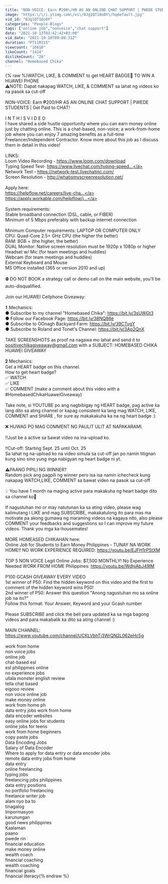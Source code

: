 ```yaml
---
title: "NON-VOICE: Earn ₱200\/HR AS AN ONLINE CHAT SUPPORT | PWEDE STUDENTS | Get Paid to CHAT!"
image: "https:\/\/i.ytimg.com\/vi\/8Jg1QT18o0Y\/hqdefault.jpg"
vid_id: "8Jg1QT18o0Y"
categories: "People-Blogs"
tags: ["online job","nonvoice","chat support"]
date: "2021-10-13T03:42:42+03:00"
vid_date: "2021-10-10T09:08:31Z"
duration: "PT11M31S"
viewcount: "16618"
likeCount: "1424"
dislikeCount: "20"
channel: "Homebased Chika"
---
```

{% raw %}WATCH, LIKE, &amp; COMMENT to get HEART BADGE💜 TO WIN A HUAWEI PHONE<br />⚠️NOTE: Dapat nakapag WATCH, LIKE, &amp; COMMENT sa lahat ng videos ko na pasok sa cut-off<br /><br />NON-VOICE: Earn ₱200/HR AS AN ONLINE CHAT SUPPORT | PWEDE STUDENTS | Get Paid to CHAT!<br /><br />I N   T H I S    V I D E O <br />I have shared a side hustle opportunity where you can earn money online just by chatting online. This is a chat-based, non-voice; a work-from-home job where you can enjoy 7 amazing benefits as a full-time Freelancer/Independent Contractor. Know more about this job as I discuss them in detail in this video!<br /><br />LINKS:<br />Loom Video Recording - <a rel="nofollow" target="blank" href="https://www.loom.com/download">https://www.loom.com/download</a><br />Typing Speed Test- <a rel="nofollow" target="blank" href="https://www.livechat.com/typing-speed...">https://www.livechat.com/typing-speed...</a> <br />Network Test - <a rel="nofollow" target="blank" href="https://network-test.livechatinc.com/">https://network-test.livechatinc.com/</a> <br />Screen Resolution - <a rel="nofollow" target="blank" href="http://whatismyscreenresolution.net/">http://whatismyscreenresolution.net/</a><br /><br />Apply here: <br /><a rel="nofollow" target="blank" href="https://helpflow.net/careers/live-cha...">https://helpflow.net/careers/live-cha...</a><br /><a rel="nofollow" target="blank" href="https://apply.workable.com/helpflow/j...">https://apply.workable.com/helpflow/j...</a><br /><br />System requirements:<br />Stable broadband connection (DSL, cable, or FIBER)<br />Minimum of 5 Mbps preferably with backup internet connection<br /><br />Minimum Computer requirements: LAPTOP OR COMPUTER ONLY<br />CPU: Quad-Core 2.5+ GHz CPU (the higher the better)<br />RAM: 8GB + (the higher, the better)<br />DUAL Monitor: Native screen resolution must be 1920p x 1080p or higher<br />Headset w/ Mic (for team meetings and huddles)<br />Webcam (for team meetings and huddles)<br />External Keyboard and Mouse<br />MS Office installed (365 or version 2010 and up)<br /><br />⛔ DO NOT BOOK a strategy call or demo call on the main website, you'll be auto-disqualified.<br /><br />Join our HUAWEI Cellphone Giveaway:<br /><br />𝟏 Mechanics: <br />                         ● Subscribe to my channel &quot;Homebased Chika&quot;: <a rel="nofollow" target="blank" href="https://bit.ly/3sUWGt3">https://bit.ly/3sUWGt3</a><br />                         ● Follow our Facebook Page: <a rel="nofollow" target="blank" href="https://bit.ly/38NQ86e">https://bit.ly/38NQ86e</a><br />                         ● Subscribe to OOnagh Backyard Farm: <a rel="nofollow" target="blank" href="https://bit.ly/39CTvgY">https://bit.ly/39CTvgY</a><br />                         ● Subscribe to Roland and Tonet's Channel: <a rel="nofollow" target="blank" href="https://bit.ly/3Ap2QnX">https://bit.ly/3Ap2QnX</a><br /><br />TAKE SCREENSHOTS as proof na nagawa mo lahat and send it to positivechikagiveaway@gmail.com with a SUBJECT: HOMEBASED CHIKA HUAWEI GIVEAWAY<br />                    <br />𝟐 Mechanics: <br />                        Get a HEART badge on this channel. <br />How to get heart badge?<br />✅ WATCH<br />✅ LIKE<br />✅ COMMENT (make a comment about this video with a #HomebasedChikaHuaweiGiveaway)<br /><br />Take note, si YOUTUBE po ang nagbibigay ng HEART badge, pag active ka lang dito sa ating channel or kapag consistent ka lang mag WATCH, LIKE, COMMENT and SHARE , for sure ay makakakuha ka na ng heart badge :)<br /><br />❌ HUWAG PO MAG COMMENT NG PAULIT ULIT AT NAPAKARAMI.<br /><br />‼️Just be a active sa bawat video na ina-upload ko.<br /><br />‼️Cut-off: Starting Sept. 25 until Oct. 25<br />Sa lahat ng na-upload ko na video simula sa cut-off jan po namin titignan kung sino sino yung mga nabigyan ng heart badge ni yt. <br /><br />⚠️PAANO PIPILI NG WINNER?<br />Random pick ang pagpili ng winner pero isa isa namin ichecheck kung nakapag WATCH,LIKE, COMMENT sa bawat video na pasok sa cut-off<br /><br />💡 You have 1 month na maging active para makakuha ng heart badge dito sa channel ko💛<br /><br />If nagustuhan mo or may natutunan ka sa ating video, please wag kalimutang i LIKE and mag SUBSCRIBE, makakatulong ito para mas ma motivate pa akong gumawa ng maraming videos na kagaya nito, also please COMMENT your feedbacks and suggestions so I can improve my future videos. Thank you mga ka-housemates! <br /><br />MORE HOMEASED CHIKAHAN here: <br />Online Job for Students to Earn Money Philippines - TUNAY NA WORK HOME!! NO WORK EXPERIENCE REQUIRED: <a rel="nofollow" target="blank" href="https://youtu.be/EJFH1rPStXM">https://youtu.be/EJFH1rPStXM</a><br /><br />TOP 5 NON VOICE Legit Online Jobs: $7,500 MONTHLY! No Experience Needed WORK FROM HOME Philippines: <a rel="nofollow" target="blank" href="https://youtu.be/WdhjAbJ49lM">https://youtu.be/WdhjAbJ49lM</a><br /><br />P100 GCASH GIVEAWAY EVERY VIDEO<br />1st winner of P50: Find the hidden keyword on this video and the first to comment of the hidden keyword wins P50!<br />2nd winner of P50: Answer this question &quot;Anong nagustuhan mo sa online job na ito?&quot;<br />Follow this format: Your Answer, Keyword and your Gcash number<br /><br />Please SUBSCRIBE and click the bell para updated ka sa mga bagong videos and para makabalik ka dito sa ating channel :)<br /><br />MAIN CHANNEL: <a rel="nofollow" target="blank" href="https://www.youtube.com/channel/UCKLVbhTj3WrQN2L062eHc5g">https://www.youtube.com/channel/UCKLVbhTj3WrQN2L062eHc5g</a><br /><br />work from home<br />non voice jobs<br />online job<br />chat-based esl<br />esl philippines online<br />no experience jobs<br />ullala monster english review<br />tella chat based<br />eigooo review<br />non voice online job<br />make money online<br />work from home ph<br />data entry jobs work from home<br />data encoder websites<br />easy online jobs for students<br />online jobs for teens<br />work from home beginners<br />copy paste jobs<br />Data Encoding Jobs<br />Salary of Data Encoder<br />Where to apply for data entry or data encoder jobs<br />remote data entry jobs from home<br />data entry<br />online freelancing<br />typing jobs<br />freelancing jobs philippines<br />data entry positions<br />no portfolio freelancing<br />freelance writer job<br />alam nyo ba to<br />tinagalog<br />Impormasyon<br />karunungan<br />good news philippines<br />Kaalaman<br />paano<br />pwede rin<br />financial education<br />make money online<br />wealth coach<br />financial coaching<br />wealth coaching<br />financial goals<br />financial literacy{% endraw %}
